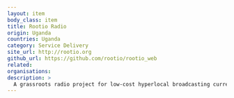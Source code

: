 ```yaml
---
layout: item
body_class: item
title: Rootio Radio
origin: Uganda
countries: Uganda
category: Service Delivery
site_url: http://rootio.org
github_url: https://github.com/rootio/rootio_web
related: 
organisations: 
description: >
  A grassroots radio project for low-cost hyperlocal broadcasting currently running in Northern Uganda
---
```

